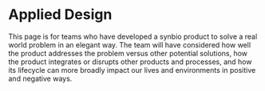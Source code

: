 <h1> Applied Design </h1>

<p> This page is for teams who have developed a synbio product to solve a real world problem in an elegant way. The team will have considered how well the product addresses the problem versus other potential solutions, how the product integrates or disrupts other products and processes, and how its lifecycle can more broadly impact our lives and environments in positive and negative ways. </p>

